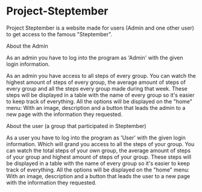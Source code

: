 # Project-Steptember
Project Steptember is a website made for users (Admin and one other user) to get access to the famous "Steptember". 

About the Admin 

As an admin you have to log into the program as 'Admin' with the given login information. 

As an admin you have access to all steps of every group. You can watch the highest amount of steps of every group, the average amount of steps of every group and all the steps every group made during that week. 
These steps will be displayed in a table with the name of every group so it's easier to keep track of everything. 
All the options will be displayed on the "home" menu: With an image, description and a button that leads the admin to a new page with the information they requested.

About the user (a group that participated in Steptember)

As a user you have to log into the program as 'User' with the given login information. Which will grand you access to all the steps of your group. 
You can watch the total steps of your own group, the average amount of steps of your group and highest amount of steps of your group. 
These steps will be displayed in a table with the name of every group so it's easier to keep track of everything. 
All the options will be displayed on the "home" menu: With an image, description and a button that leads the user to a new page with the information they requested.
